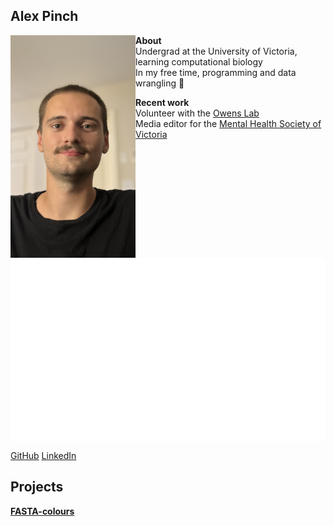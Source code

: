 ## Alex Pinch  
<img align="left" src="https://raw.githubusercontent.com/alexpinch/alexpinch.github.io/gh-pages/images/me_2.png" width=200/>  
  
**About**  
Undergrad at the University of Victoria, learning computational biology  
In my free time, programming and data wrangling 🤠  
  
**Recent work**  
Volunteer with the [Owens Lab](https://owensgl.github.io/)   
Media editor for the [Mental Health Society of Victoria](https://www.mhsvictoria.org/)  
  
<img align="center" src="https://raw.githubusercontent.com/alexpinch/github-stats-transparent/output/generated/languages.svg"/>  
   
[GitHub](https://github.com/alexpinch) [LinkedIn](https://www.linkedin.com/in/alexpinch/)   

## Projects  
[**FASTA-colours**](https://github.com/alexpinch/FASTA-colours)
